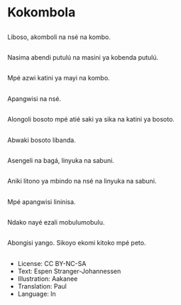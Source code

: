 # Kokombola

##
Liboso, akomboli na nsé na kombo.

##
Nasima abendi putulú na masini ya kobenda putulú.

##
Mpé azwi katini ya mayi na kombo.

##
Apangwisi na nsé.

##
Alongoli bosoto mpé atié saki ya sika na katini ya bosoto.

##
Abwaki bosoto libanda.

##
Asengeli na bagá, linyuka na sabuni.

##
Aniki litono ya mbindo na nsé na linyuka na sabuni.

##
Mpé apangwisi lininisa.

##
Ndako nayé ezali mobulumobulu.

##
Abongisi yango. Sikoyo ekomi kitoko mpé peto.

##
* License: CC BY-NC-SA
* Text: Espen Stranger-Johannessen
* Illustration: Aakanee
* Translation: Paul
* Language: ln

